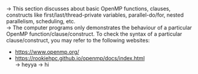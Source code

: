 -> This section discusses about basic OpenMP functions, clauses, constructs like first/last/thread-private variables, parallel-do/for, nested parallelism, scheduling, etc.  
-> The computer programs only demonstrates the behaviour of a particular OpenMP function/clause/construct. To check the syntax of a particular clause/construct, you may refer to the following websites:
- https://www.openmp.org/
- https://rookiehpc.github.io/openmp/docs/index.html  
-> heyya
-> hi
